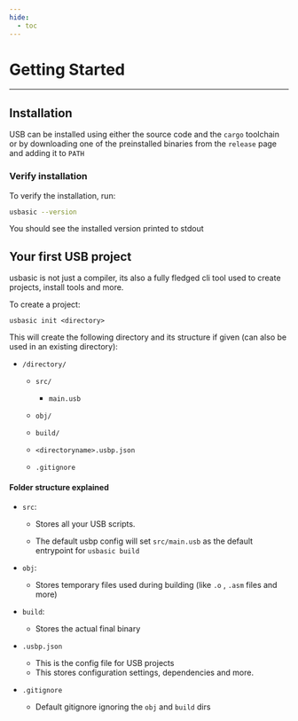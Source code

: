 ```yaml
---
hide:
  - toc
---
```


# Getting Started

---

## Installation

USB can be installed using either the source code and the `cargo` toolchain or by downloading one of the preinstalled binaries from the `release` page and adding it to `PATH`

### Verify installation

To verify the installation, run:

```bash
usbasic --version
```

You should see the installed version printed to stdout

## Your first USB project

usbasic is not just a compiler, its also a fully fledged cli tool used to create projects, install tools and more.

To create a project:

```basic
usbasic init <directory>
```

This will create the following directory and its structure if given (can also be used in an existing directory):

- `/directory/`

  - `src/`

    - `main.usb`

  - `obj/`

  - `build/`

  - `<directoryname>.usbp.json`

  - `.gitignore`

#### Folder structure explained

- `src`:

  - Stores all your USB scripts.

  - The default usbp config will set `src/main.usb` as the default entrypoint for `usbasic build`

- `obj`:

  - Stores temporary files used during building (like `.o` , `.asm` files and more)

- `build`:
  - Stores the actual final binary
- `.usbp.json`
  - This is the config file for USB projects
  - This stores configuration settings, dependencies and more.
- `.gitignore`
  - Default gitignore ignoring the `obj` and `build` dirs

